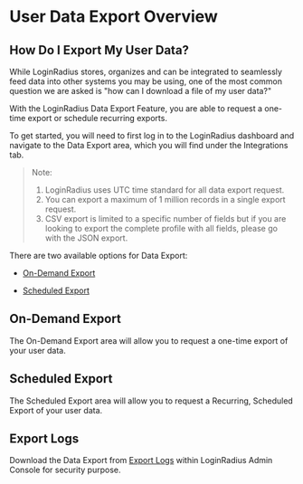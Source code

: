 
# User Data Export Overview


## How Do I Export My User Data?

While LoginRadius stores, organizes and can be integrated to seamlessly feed data into other systems you may be using, one of the most common question we are asked is "how can I download a file of my user data?"

  
With the LoginRadius Data Export Feature, you are able to request a one-time export or schedule recurring exports.

  
To get started, you will need to first log in to the LoginRadius dashboard and navigate to the Data Export area, which you will find under the Integrations tab.

> Note: 
> 1.  LoginRadius uses UTC time standard for all data export request.
> 2.  You can export a maximum of 1 million records in a single export request.
> 3.  CSV export is limited to a specific number of fields but if you are looking to export the complete profile with all fields, please go with the JSON export.
    

There are two available options for Data Export:

- [On-Demand Export](/integrations/user-data-export/on-demand-export/)

- [Scheduled Export](/integrations/user-data-export/scheduled-export/)
    

## On-Demand Export

The On-Demand Export area will allow you to request a one-time export of your user data.

## Scheduled Export

The Scheduled Export area will allow you to request a Recurring, Scheduled Export of your user data.

## Export Logs

Download the Data Export from [Export Logs](/integrations/user-data-export/export-logs/) within LoginRadius Admin Console for security purpose.
